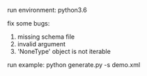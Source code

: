 run environment: python3.6

fix some bugs:

1. missing schema file
2. invalid argument
3. 'NoneType' object is not iterable

run example:
python generate.py -s demo.xml






